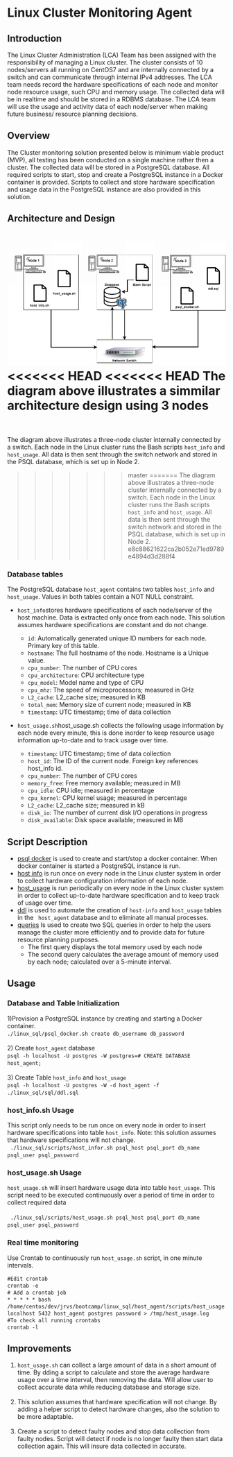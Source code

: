 # Linux Cluster Monitoring Agent
## Introduction
The Linux Cluster Administration (LCA) Team has been assigned with the responsibility of managing a Linux cluster. The cluster consists of 10 nodes/servers all running on CentOS7 and are internally connected by a switch and can communicate through internal IPv4 addresses. The LCA team needs record the hardware specifications of each node and monitor node resource usage, such CPU and memory usage. The collected data will be in realtime and should be stored in a RDBMS database. The LCA team will use the usage and activity data of each node/server when making future business/ resource planning decisions. <br />
## Overview 
The Cluster monitoring solution presented below is minimum viable product (MVP), all testing has been conducted on a single machine rather then a cluster.  The collected data will be stored in a PostgreSQL database. All required scripts to start, stop and create a PostgreSQL instance in a Docker container is provided.  Scripts to collect and store hardware specification and usage data in the PostgreSQL instance are also provided in this solution.<br />
## Architecture and Design
![My Image](./assets/my_image.png)
<<<<<<< HEAD
<<<<<<< HEAD
The diagram above illustrates a simmilar architecture design using 3 nodes  <br /> <br /> 
=======
The diagram above illustrates a three-node cluster internally connected by a switch.  Each node in the Linux cluster runs the Bash scripts `host_info` and `host_usage`. All data is then sent through the switch network and stored in the PSQL database, which is set up in Node 2.<br /> 
>>>>>>> master
=======
The diagram above illustrates a three-node cluster internally connected by a switch.  Each node in the Linux cluster runs the Bash scripts `host_info` and `host_usage`. All data is then sent through the switch network and stored in the PSQL database, which is set up in Node 2.<br /> 
>>>>>>> e8c88621622ca2b052e71ed9789e4894d3d288f4
### Database tables
The PostgreSQL  database `host_agent`  contains two tables `host_info` and `host_usage`. Values in both tables contain a NOT NULL constraint. <br /> 

- `host_info`stores hardware specifications of each node/server of the host machine. Data is extracted only once from each node. This solution assumes hardware specifications are constant and do not change.<br/>
	-  `id`: Automatically generated unique ID numbers for each node. Primary key of this table.
	-  `hostname`: The full hostname of the node. Hostname is a Unique value.
	-  `cpu_number`: The number of CPU cores 
	- `cpu_architecture`: CPU architecture type 
	 -  `cpu_model`: Model name and type of CPU
	-  `cpu_mhz`: The speed of microprocessors; measured in GHz
	-  `L2_cache`: L2_cache size; measured in KB
	-  `total_mem`: Memory size of current node; measured in KB
	-  `timestamp`: UTC timestamp; time of data collection 

- `host_usage.sh`host_usage.sh collects the following usage information by each node every minute, this is done inorder to keep resource usage information up-to-date and to track usage over time.  <br />  
	-  `timestamp`: UTC timestamp; time of data collection
	- `host_id`: The ID of the current node. Foreign key references host_info id.	
	- `cpu_number`: The number of CPU cores
	- `memory_free`: Free memory available; measured in MB
	- `cpu_idle`: CPU idle; measured in percentage 
	- `cpu_kernel`: CPU kernel usage; measured in percentage 
	- `L2_cache`: L2_cache size; measured in kB
	- `disk_io`: The number of current disk I/O operations in progress
	- `disk_available`: Disk space available; measured in MB


## Script Description 
- [psql docker](linux_sql/scripts/psql_docker.sh) is used to create and start/stop a docker container. When docker container is started a PostgreSQL instance is run.
- [host info](linux_sql/scripts/host_info.sh) is run once on every node in the Linux cluster system in order to collect hardware configuration information of each node.  
- [host_usage](linux_sql/scripts/host_usage.sh) is run periodically on every node in the Linux cluster system in order to collect up-to-date hardware specification and to keep track of usage over time.
- [ddl](linux_sql/sql/ddl.sql) is used to automate the creation of `host-info` and `host_usage` tables in the ` host_agent` database and to eliminate all manual processes. 
- [queries](linux_sql/sql/linux_sql/sql/queries.sql) Is used to create two SQL queries in order to help the users manage the cluster more efficiently and to provide data for future resource planning purposes. 
  - The first query displays the total memory used by each node 
  - The second query calculates the average  amount of memory used by each node; calculated over a 5-minute interval.


## Usage
### Database and Table Initialization 
1)Provision a PostgreSQL instance by creating and starting a Docker container. </br>
     `./linux_sql/psql_docker.sh create db_username db_password`  <br />  <br />
2) Create `host_agent` database </br>
	`psql -h localhost -U postgres -W postgres=# CREATE DATABASE host_agent;` <br /> <br />
3) Create Table `host_info` and `host_usage`</br>
	`psql -h localhost -U postgres -W -d host_agent -f ./linux_sql/sql/ddl.sql` <br />
### host_info.sh Usage
This script only needs to be run once on every node in order to insert hardware specifications into table `host_info`. Note: this solution assumes that hardware specifications will not change.</br>
` ./linux_sql/scripts/host_infor.sh psql_host psql_port db_name psql_user psql_password`
### host_usage.sh Usage 
`host_usage.sh` will insert hardware usage data  into table `host_usage`. This script need to be executed continuously over a period of time in order to collect required data </br> </br>
` ./linux_sql/scripts/host_usage.sh psql_host psql_port db_name psql_user psql_password`
### Real time monitoring 
Use Crontab to continuously run `host_usage.sh` script, in one minute intervals. <br /> 
```
#Edit crontab
crontab -e 
# Add a crontab job 
* * * * * bash /home/centos/dev/jrvs/bootcamp/linux_sql/host_agent/scripts/host_usage.sh localhost 5432 host_agent postgres password > /tmp/host_usage.log
#To check all running crontabs
crontab -l
```
## Improvements 
1) `host_usage.sh` can collect a large amount of data in a short amount of time. By dding a script to calculate and store the average hardware usage over a time interval, then removing the data. Will allow user to collect accurate data while reducing database and storage size.  <br />  <br />
2) This solution assumes that hardware specification will not change. By adding a helper script to detect hardware changes, also the solution to be more adaptable. <br />  <br />
3) Create a script to detect faulty nodes and stop data collection from faulty nodes. Script will detect if node is no longer faulty then start data collection again. This will insure data collected in accurate. 


